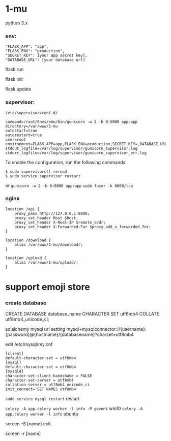 # 1-mu
python 3.x

### env:
```
"FLASK_APP": "app",
"FLASK_ENV": "production",
"SECRET_KEY": [your app secret key],
"DATABASE_URL": [your database url]
```

flask run

flask init

flask update

### supervisor:
`/etc/supervisor/conf.d/`
```
command=/root/Envs/emu/bin/gunicorn -w 2 -b 0:5000 app:app
directory=/var/www/1-mu
autostart=true
autorestart=true
user=root
environment=FLASK_APP=app,FLASK_ENV=production,SECRET_KEY=,DATABASE_URL
stdout_logfile=/var/log/supervisor/gunicorn_supervisor.log
stderr_logfile=/var/log/supervisor/gunicorn_supervisor_err.log
```

To enable the configuration, run the following commands:
```
$ sudo supervisorctl reread
$ sudo service supervisor restart
```
or
`gunicorn -w 2 -b 0:8000 app:app`
`sudo fuser -k 8000/tcp`
### nginx
```
location /api {
    proxy_pass http://127.0.0.1:8000;
    proxy_set_header Host $host;
    proxy_set_header X-Real-IP $remote_addr;
    proxy_set_header X-Forwarded-For $proxy_add_x_forwarded_for;
}
  
location /download {
    alias /var/www/1-mu/download/;
}

location /upload {
    alias /var/www/1-mu/upload/;
}
```


# support emoji store
### create database
CREATE DATABASE database_name CHARACTER SET utf8mb4 COLLATE utf8mb4_unicode_ci;

sqlalchemy mysql url setting
mysql+mysqlconnector://{username}:{password}@{hostname}/{databasename}?charset=utf8mb4

edit /etc/mysql/my.cnf
```
[client]
default-character-set = utf8mb4
[mysql]
default-character-set = utf8mb4
[mysqld]
character-set-client-handshake = FALSE
character-set-server = utf8mb4
collation-server = utf8mb4_unicode_ci
init_connect='SET NAMES utf8mb4'
```
`sudo service mysql restart` restart


`celery -A app.celery worker -l info -P gevent` win10
`celery -A app.celery worker -l info` ubuntu

screen -S [name]
exit

screen -r [name]